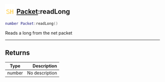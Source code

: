 ## <img src="../../.gitbook/assets/shared.png" width="32" height="32" /> [Packet](../packet/README.md):readLong

```lua
number Packet:readLong()
```

Reads a long from the net packet

------
## Returns

| Type   | Description |
| ------ | ----------: |
| number | No description |

